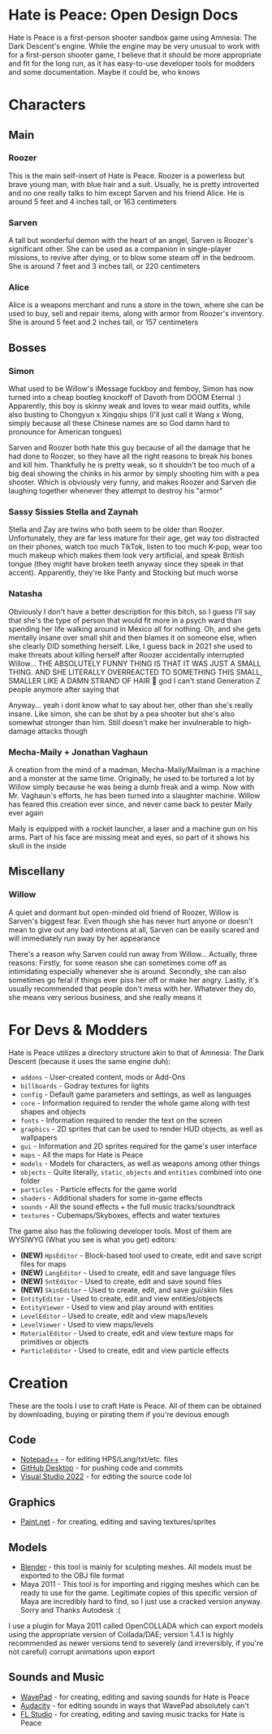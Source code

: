 # Hate is Peace: Open Design Docs
Hate is Peace is a first-person shooter sandbox game using Amnesia: The Dark Descent's engine. While the engine may be very unusual to work with for a first-person shooter game, I believe that it should be more appropriate and fit for the long run, as it has easy-to-use developer tools for modders and some documentation. Maybe it could be, who knows

# Characters
## Main
### Roozer
This is the main self-insert of Hate is Peace. Roozer is a powerless but brave young man, with blue hair and a suit. Usually, he is pretty introverted and no one really talks to him except Sarven and his friend Alice. He is around 5 feet and 4 inches tall, or 163 centimeters

### Sarven
A tall but wonderful demon with the heart of an angel, Sarven is Roozer's significant other. She can be used as a companion in single-player missions, to revive after dying, or to blow some steam off in the bedroom. She is around 7 feet and 3 inches tall, or 220 centimeters

### Alice
Alice is a weapons merchant and runs a store in the town, where she can be used to buy, sell and repair items, along with armor from Roozer's inventory. She is around 5 feet and 2 inches tall, or 157 centimeters

## Bosses
### Simon
What used to be Willow's iMessage fuckboy and femboy, Simon has now turned into a cheap bootleg knockoff of Davoth from DOOM Eternal :) Apparently, this boy is skinny weak and loves to wear maid outfits, while also busting to Chongyun x Xingqiu ships (I'll just call it Wang x Wong, simply because all these Chinese names are so God damn hard to pronounce for American tongues)

Sarven and Roozer both hate this guy because of all the damage that he had done to Roozer, so they have all the right reasons to break his bones and kill him. Thankfully he is pretty weak, so it shouldn't be too much of a big deal showing the chinks in his armor by simply shooting him with a pea shooter. Which is obviously very funny, and makes Roozer and Sarven die laughing together whenever they attempt to destroy his "armor"

### Sassy Sissies Stella and Zaynah
Stella and Zay are twins who both seem to be older than Roozer. Unfortunately, they are far less mature for their age, get way too distracted on their phones, watch too much TikTok, listen to too much K-pop, wear too much makeup which makes them look very artificial, and speak British tongue (they might have broken teeth anyway since they speak in that accent). Apparently, they're like Panty and Stocking but much worse

### Natasha
Obviously I don't have a better description for this bitch, so I guess I'll say that she's the type of person that would fit more in a psych ward than spending her life walking around in Mexico all for nothing. Oh, and she gets mentally insane over small shit and then blames it on someone else, when she clearly DID something herself. Like, I guess back in 2021 she used to make threats about killing herself after Roozer accidentally interrupted Willow... THE ABSOLUTELY FUNNY THING IS THAT IT WAS JUST A SMALL THING. AND SHE LITERALLY OVERREACTED TO SOMETHING THIS SMALL, SMALLER LIKE A DAMN STRAND OF HAIR 🤣 god I can't stand Generation Z people anymore after saying that

Anyway... yeah i dont know what to say about her, other than she's really insane. Like simon, she can be shot by a pea shooter but she's also somewhat stronger than him. Still doesn't make her invulnerable to high-damage attacks though

### Mecha-Maily + Jonathan Vaghaun
A creation from the mind of a madman, Mecha-Maily/Mailman is a machine and a monster at the same time. Originally, he used to be tortured a lot by Willow simply because he was being a dumb freak and a wimp. Now with Mr. Vaghaun's efforts, he has been turned into a slaughter machine. Willow has feared this creation ever since, and never came back to pester Maily ever again

Maily is equipped with a rocket launcher, a laser and a machine gun on his arms. Part of his face are missing meat and eyes, so part of it shows his skull in the inside

## Miscellany
### Willow
A quiet and dormant but open-minded old friend of Roozer, Willow is Sarven's biggest fear. Even though she has never hurt anyone or doesn't mean to give out any bad intentions at all, Sarven can be easily scared and will immediately run away by her appearance

There's a reason why Sarven could run away from Willow... Actually, three reasons: Firstly, for some reason she can sometimes come off as intimidating especially whenever she is around. Secondly, she can also sometimes go feral if things ever piss her off or make her angry. Lastly, it's usually recommended that people don't mess with her. Whatever they do, she means very serious business, and she really means it

# For Devs & Modders
Hate is Peace utilizes a directory structure akin to that of Amnesia: The Dark Descent (because it uses the same engine duh):
- `addons` - User-created content, mods or Add-Ons
- `billboards` - Godray textures for lights
- `config` - Default game parameters and settings, as well as languages
- `core` - Information required to render the whole game along with test shapes and objects
- `fonts` - Information required to render the text on the screen
- `graphics` - 2D sprites that can be used to render HUD objects, as well as wallpapers
- `gui` - Information and 2D sprites required for the game's user interface
- `maps` - All the maps for Hate is Peace
- `models` - Models for characters, as well as weapons among other things
- `objects` - Quite literally, `static_objects` and `entities` combined into one folder
- `particles` - Particle effects for the game world
- `shaders` - Additional shaders for some in-game effects
- `sounds` - All the sound effects + the full music tracks/soundtrack
- `textures` - Cubemaps/Skyboxes, effects and water textures

The game also has the following developer tools. Most of them are WYSIWYG (What you see is what you get) editors:
- **(NEW)** `HpsEditor` - Block-based tool used to create, edit and save script files for maps 
- **(NEW)** `LangEditor` - Used to create, edit and save language files
- **(NEW)** `SntEditor` - Used to create, edit and save sound files
- **(NEW)** `SkinEditor` - Used to create, edit, and save gui/skin files
- `EntityEditor` - Used to create, edit and view entities/objects
- `EntityViewer` - Used to view and play around with entities
- `LevelEditor` - Used to create, edit and view maps/levels
- `LevelViewer` - Used to view maps/levels
- `MaterialEditor` - Used to create, edit and view texture maps for primitives or objects
- `ParticleEditor` - Used to create, edit and view particle effects

# Creation
These are the tools I use to craft Hate is Peace. All of them can be obtained by downloading, buying or pirating them if you're devious enough

## Code
- [Notepad++](https://notepad-plus-plus.org/) - for editing HPS/Lang/txt/etc. files
- [GitHub Desktop](https://desktop.github.com/) - for pushing code and commits
- [Visual Studio 2022](https://visualstudio.microsoft.com/vs/) - for editing the source code lol

## Graphics
- [Paint.net](https://getpaint.net/) - for creating, editing and saving textures/sprites

## Models
- [Blender](https://www.blender.org/) - this tool is mainly for sculpting meshes. All models must be exported to the OBJ file format
- Maya 2011 - This tool is for importing and rigging meshes which can be ready to use for the game. Legitimate copies of this specific version of Maya are incredibly hard to find, so I just use a cracked version anyway. Sorry and Thanks Autodesk :(

I use a plugin for Maya 2011 called OpenCOLLADA which can export models using the appropriate version of Collada/DAE; version 1.4.1 is highly recommended as newer versions tend to severely (and irreversibly, if you're not careful) corrupt animations upon export

## Sounds and Music
- [WavePad](https://www.nch.com.au/wavepad/index.html) - for creating, editing and saving sounds for Hate is Peace
- [Audacity](https://archive.org/details/audacity-2.4.2) - for editing sounds in ways that WavePad absolutely can't
- [FL Studio](https://www.image-line.com/) - for creating, editing and saving music tracks for Hate is Peace
